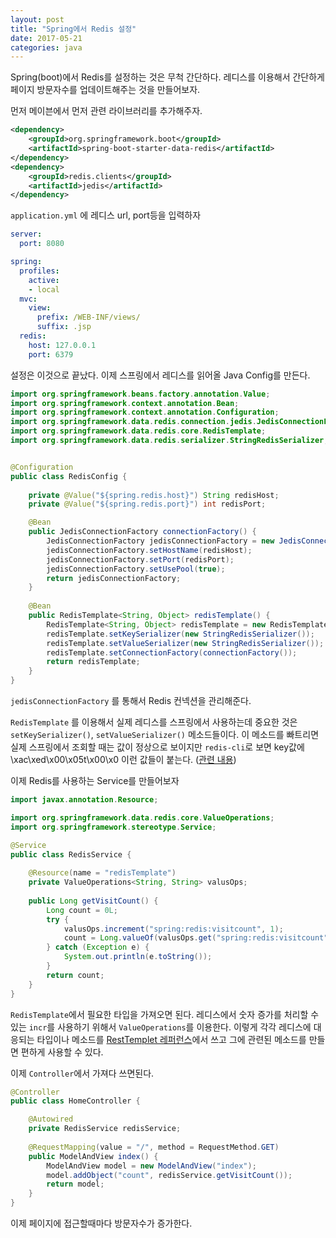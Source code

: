 ```yaml
---
layout: post
title: "Spring에서 Redis 설정"
date: 2017-05-21
categories: java
---
```


Spring(boot)에서 Redis를 설정하는 것은 무척 간단하다. 레디스를 이용해서 간단하게 페이지 방문자수를 업데이트해주는 것을 만들어보자.  

먼저 메이븐에서 먼저 관련 라이브러리를 추가해주자.

```xml
<dependency>
    <groupId>org.springframework.boot</groupId>
    <artifactId>spring-boot-starter-data-redis</artifactId>
</dependency>
<dependency>
    <groupId>redis.clients</groupId>
    <artifactId>jedis</artifactId>
</dependency>
```

`application.yml` 에 레디스 url, port등을 입력하자

```yaml
server:
  port: 8080

spring:
  profiles:
    active:
    - local
  mvc:
    view:
      prefix: /WEB-INF/views/
      suffix: .jsp    
  redis:
    host: 127.0.0.1
    port: 6379
```

설정은 이것으로 끝났다. 이제 스프링에서 레디스를 읽어올 Java Config를 만든다.

```java
import org.springframework.beans.factory.annotation.Value;
import org.springframework.context.annotation.Bean;
import org.springframework.context.annotation.Configuration;
import org.springframework.data.redis.connection.jedis.JedisConnectionFactory;
import org.springframework.data.redis.core.RedisTemplate;
import org.springframework.data.redis.serializer.StringRedisSerializer;


@Configuration
public class RedisConfig {
	
	private @Value("${spring.redis.host}") String redisHost;
	private @Value("${spring.redis.port}") int redisPort;

	@Bean
	public JedisConnectionFactory connectionFactory() {				
		JedisConnectionFactory jedisConnectionFactory = new JedisConnectionFactory();
		jedisConnectionFactory.setHostName(redisHost);
		jedisConnectionFactory.setPort(redisPort);
		jedisConnectionFactory.setUsePool(true);		
		return jedisConnectionFactory;
	}
	
	@Bean
	public RedisTemplate<String, Object> redisTemplate() {
		RedisTemplate<String, Object> redisTemplate = new RedisTemplate<>();
		redisTemplate.setKeySerializer(new StringRedisSerializer());
		redisTemplate.setValueSerializer(new StringRedisSerializer());
		redisTemplate.setConnectionFactory(connectionFactory());		
		return redisTemplate;
	}
}
```

`jedisConnectionFactory` 를 통해서 Redis 컨넥션을 관리해준다. 

`RedisTemplate` 를 이용해서 실제 레디스를 스프링에서 사용하는데 중요한 것은 `setKeySerializer()`, `setValueSerializer()`  메소드들이다. 이 메소드를 빠트리면 실제 스프링에서 조회할 때는 값이 정상으로 보이지만  `redis-cli`로 보면 key값에 \xac\xed\x00\x05t\x00\x0 이런 값들이 붙는다. ([관련 내용](http://stackoverflow.com/questions/31608394/get-set-value-from-redis-using-redistemplate))

이제 Redis를 사용하는 Service를 만들어보자 

```java
import javax.annotation.Resource;

import org.springframework.data.redis.core.ValueOperations;
import org.springframework.stereotype.Service;

@Service
public class RedisService {
	
	@Resource(name = "redisTemplate")
	private ValueOperations<String, String> valusOps;	
	
	public Long getVisitCount() {
		Long count = 0L;
		try {
			valusOps.increment("spring:redis:visitcount", 1);		
			count = Long.valueOf(valusOps.get("spring:redis:visitcount"));
		} catch (Exception e) {
			System.out.println(e.toString());
		}
		return count;
	}
}
```

`RedisTemplate`에서 필요한 타입을 가져오면 된다. 레디스에서 숫자 증가를 처리할 수 있는 `incr`를 사용하기 위해서 `ValueOperations`를 이용한다.  이렇게 각각 레디스에 대응되는 타입이나 메소드를 [RestTemplet 레퍼런스](http://docs.spring.io/spring-data/redis/docs/current/api/org/springframework/data/redis/core/RedisTemplate.html)에서 쓰고 그에 관련된 메소드를 만들면 편하게 사용할 수 있다. 



이제 `Controller`에서 가져다 쓰면된다. 

```java
@Controller
public class HomeController {

	@Autowired
	private RedisService redisService;
	
	@RequestMapping(value = "/", method = RequestMethod.GET)
	public ModelAndView index() {
		ModelAndView model = new ModelAndView("index");
		model.addObject("count", redisService.getVisitCount());
		return model;
	}
}
```

이제 페이지에 접근할때마다 방문자수가 증가한다. 